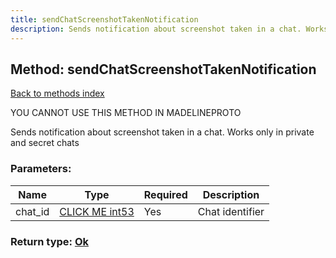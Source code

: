 ```yaml
---
title: sendChatScreenshotTakenNotification
description: Sends notification about screenshot taken in a chat. Works only in private and secret chats
---
```

## Method: sendChatScreenshotTakenNotification  
[Back to methods index](index.md)


YOU CANNOT USE THIS METHOD IN MADELINEPROTO


Sends notification about screenshot taken in a chat. Works only in private and secret chats

### Parameters:

| Name     |    Type       | Required | Description |
|----------|---------------|----------|-------------|
|chat\_id|[CLICK ME int53](../types/int53.md) | Yes|Chat identifier|


### Return type: [Ok](../types/Ok.md)


